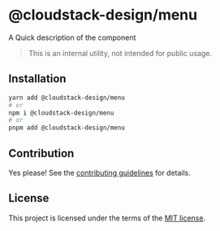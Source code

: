 # @cloudstack-design/menu

A Quick description of the component

> This is an internal utility, not intended for public usage.

## Installation

```sh
yarn add @cloudstack-design/menu
# or
npm i @cloudstack-design/menu
# or
pnpm add @cloudstack-design/menu
```

## Contribution

Yes please! See the
[contributing guidelines](https://github.com/cloudstack-tech/cloudstack-design/blob/master/CONTRIBUTING.md)
for details.

## License

This project is licensed under the terms of the
[MIT license](https://github.com/cloudstack-tech/cloudstack-design/blob/master/LICENSE).